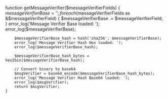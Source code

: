 function getMessageVerifier($messageVerifierFields)
    {
        $messageVerifierBase = '';
        foreach ($messageVerifierFields as &$messageVerifierField) {
            $messageVerifierBase .= $messageVerifierField;
        }
        error_log('Message Verifier Base loaded: ');
        error_log($messageVerifierBase);
        
        $messageVerifierBase_hash = hash('sha256', $messageVerifierBase);
        error_log('Message Verifier Hash Hex loaded: ');
        error_log($messageVerifierBase_hash);
        
        $messageVerifierBase_hash_bytes = hex2bin($messageVerifierBase_hash);
        
        // Convert binary to base64
        $msgVerifier = base64_encode($messageVerifierBase_hash_bytes);
        error_log('Message Verifier Hash Base64 loaded: ');
        error_log($msgVerifier);
        return $msgVerifier;
    }
